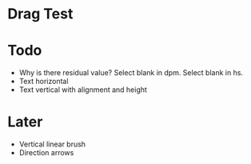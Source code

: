 # Drag Test

# Todo
- Why is there residual value? Select blank in dpm. Select blank in hs.
- Text horizontal
- Text vertical with alignment and height

# Later
- Vertical linear brush
- Direction arrows
